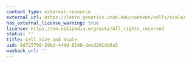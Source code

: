 ```yaml
---
content_type: external-resource
external_url: https://learn.genetics.utah.edu/content/cells/scale/
has_external_license_warning: true
license: https://en.wikipedia.org/wiki/All_rights_reserved
status: ''
title: Cell Size and Scale
uid: 0d725799-29bd-44dd-8140-decd201dd6a3
wayback_url: ''
---
```

